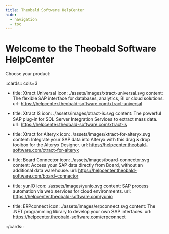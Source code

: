 ```yaml
---
title: Theobald Software HelpCenter
hide:
  - navigation
  - toc
---
```


<link rel="stylesheet" href="/assets/stylesheets/no_search.css">


# Welcome to the Theobald Software HelpCenter

Choose your product:

::cards:: cols=3

- title: Xtract Universal
  icon: ./assets/images/xtract-universal.svg
  content: The flexible SAP interface for databases, analytics, BI or cloud solutions.
  url: https://helpcenter.theobald-software.com/xtract-universal
  
- title: Xtract IS
  icon: ./assets/images/xtract-is.svg
  content: The powerful SAP plug-in for SQL Server Integration Services to extract mass data.
  url: https://helpcenter.theobald-software.com/xtract-is
  
- title: Xtract for Alteryx
  icon: ./assets/images/xtract-for-alteryx.svg
  content: Integrate your SAP data into Alteryx with this drag & drop toolbox for the Alteryx Designer.
  url: https://helpcenter.theobald-software.com/xtract-for-alteryx

- title: Board Connector
  icon: ./assets/images/board-connector.svg
  content: Access your SAP data directly from Board, without an additional data warehouse.
  url: https://helpcenter.theobald-software.com/board-connector
  
- title: yunIO
  icon: ./assets/images/yunio.svg
  content: SAP process automation via web services for cloud environments.
  url: https://helpcenter.theobald-software.com/yunio

- title: ERPconnect
  icon: ./assets/images/erpconnect.svg
  content: The .NET programming library to develop your own SAP interfaces.
  url: https://helpcenter.theobald-software.com/erpconnect

::/cards::


<!---
::cards:: cols=4

- title: Xtract Universal
  icon: ./assets/images/xtract-universal.svg
  content: The flexible SAP interface for databases, analytics, BI or cloud solutions.
  url: https://helpcenter.theobald-software.com/xtract-universal
  
- title: Xtract IS
  icon: ./assets/images/xtract-is.svg
  content: The powerful SAP plug-in for SQL Server Integration Services to extract mass data.
  url: https://helpcenter.theobald-software.com/xtract-is

- title: Xtract IS for Azure
  icon: ./assets/images/xtract-is-for-azure.svg
  content: The Plug’n’Play solution for SAP and Azure SQL Server Integration Services.
  url: https://helpcenter.theobald-software.com/xtract-is/xtract-is-for-azure/
    
- title: Xtract for Alteryx
  icon: ./assets/images/xtract-for-alteryx.svg
  content: Integrate your SAP data into Alteryx with this drag & drop toolbox for the Alteryx Designer.
  url: https://helpcenter.theobald-software.com/xtract-for-alteryx

- title: Board Connector
  icon: ./assets/images/board-connector.svg
  content: Access your SAP data directly from Board, without an additional data warehouse.
  url: https://helpcenter.theobald-software.com/board-connector
  
- title: Xtract Core
  icon: ./assets/images/xtract-for-alteryx.svg
  content: Integrate your SAP data into Alteryx with this drag & drop toolbox for the Alteryx Designer.
  url: https://helpcenter.theobald-software.com/xtract-core

- title: yunIO
  icon: ./assets/images/yunio.svg
  content: SAP process automation via web services for cloud environments.
  url: https://helpcenter.theobald-software.com/yunio

- title: ERPconnect
  icon: ./assets/images/erpconnect.svg
  content: The .NET programming library to develop your own SAP interfaces.
  url: https://helpcenter.theobald-software.com/erpconnect

::/cards::
-->